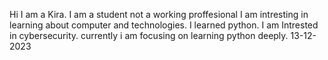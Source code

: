 Hi I am a Kira.
I am a student not a working proffesional
I am intresting in learning about computer and technologies.
I learned python.
I am Intrested in cybersecurity.
currently i am focusing on learning python deeply.
13-12-2023

